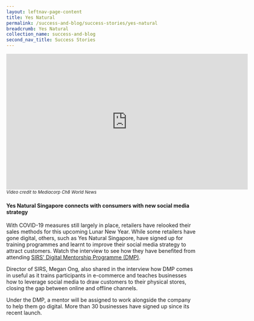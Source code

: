 ```yaml
---
layout: leftnav-page-content
title: Yes Natural
permalink: /success-and-blog/success-stories/yes-natural
breadcrumb: Yes Natural
collection_name: success-and-blog
second_nav_title: Success Stories
---
```


<center><iframe src="https://player.vimeo.com/video/530226500?badge=0&amp;autopause=0&amp;player_id=0&amp;app_id=58479" width="640" height="360" frameborder="0" allow="autoplay; fullscreen; picture-in-picture" allowfullscreen title="SIRSxYes Natural.wmv"></iframe></center>
<small><i>Video credit to Mediacorp Ch8 World News</i></small>

<h4>Yes Natural Singapore connects with consumers with new social media strategy</h4>

<p>With COVID-19 measures still largely in place, retailers have relooked their sales methods for this upcoming Lunar New Year. While some retailers have gone digital, others, such as Yes Natural Singapore, have signed up for training programmes and learnt to improve their social media strategy to attract customers. Watch the interview to see how they have benefited from attending <a href="/digital-programmes/digital-mentorship-programme">SIRS' Digital Mentorship Programme (DMP)</a>.</p>

<p>Director of SIRS, Megan Ong, also shared in the interview how DMP comes in useful as it trains participants in e-commerce and teaches businesses how to leverage social media to draw customers to their physical stores, closing the gap between online and offline channels.</p>

<p>Under the DMP, a mentor will be assigned to work alongside the company to help them go digital. More than 30 businesses have signed up since its recent launch.</p>
